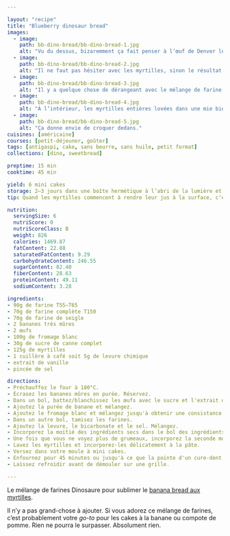 ```yaml
---

layout: "recipe"
title: "Blueberry dinosaur bread"
images:
  - image:
    path: bb-dino-bread/bb-dino-bread-1.jpg
    alt: "Vu du dessus, bizaremment ça fait penser à l’œuf de Denver le dernier dinosaure."
  - image:
    path: bb-dino-bread/bb-dino-bread-2.jpg
    alt: "Il ne faut pas hésiter avec les myrtilles, sinon le résultat visuel sera un peu fade comme ici."
  - image:
    path: bb-dino-bread/bb-dino-bread-3.jpg
    alt: "Il y a quelque chose de dérangeant avec le mélange de farine dinosaures, c’est que les myrtilles paraissent comme des fossiles dans l’esprit."
  - image:
    path: bb-dino-bread/bb-dino-bread-4.jpg
    alt: "À l’intérieur, les myrtilles entières lovées dans une mie bien douce."
  - image:
    path: bb-dino-bread/bb-dino-bread-5.jpg
    alt: "Ça donne envie de croquer dedans."
cuisines: [américaine]
courses: [petit-déjeuner, goûter]
tags: [antigaspi, cake, sans beurre, sans huile, petit format]
collections: [dino, sweetbread]

preptime: 15 min
cooktime: 45 min

yield: 6 mini cakes
storage: 2–3 jours dans une boîte hermétique à l’abri de la lumière et de la chaleur. 5 jours au frigo. 2 mois au congélateur.
tip: Quand les myrtilles commencent à rendre leur jus à la surface, c‘est le signe que la cuisson est presque terminée.

nutrition:
  servingSize: 6
  nutriScore: 0
  nutriScoreClass: B
  weight: 826
  calories: 1469.87
  fatContent: 22.88
  saturatedFatContent: 9.29
  carbohydrateContent: 246.55
  sugarContent: 82.40
  fiberContent: 28.63
  proteinContent: 49.11
  sodiumContent: 3.28

ingredients:
- 90g de farine T55–T65
- 70g de farine complète T150
- 70g de farine de seigle
- 2 bananes très mûres
- 2 œufs
- 100g de fromage blanc
- 30g de sucre de canne complet
- 125g de myrtilles
- 1 cuillère à café soit 5g de levure chimique
- extrait de vanille
- pincée de sel

directions:
- Préchauffez le four à 180°C.
- Écrasez les bananes mûres en purée. Réservez.
- Dans un bol, battez/blanchissez les œufs avec le sucre et l'extrait de vanille. 
- Ajoutez la purée de banane et mélangez.
- Ajoutez le fromage blanc et mélangez jusqu'à obtenir une consistance bien homogène.
- Dans un autre bol, tamisez les farines. 
- Ajoutez la levure, le bicarbonate et le sel. Mélangez. 
- Incorporez la moitié des ingrédients secs dans le bol des ingrédients humides à la maryse. 
- Une fois que vous ne voyez plus de grumeaux, incorporez la seconde moitié. Réservez. 
- Lavez les myrtilles et incorporez-les délicatement à la pâte. 
- Versez dans votre moule à mini cakes. 
- Enfournez pour 45 minutes ou jusqu'à ce que la pointe d'un cure-dent ressorte sèche. 
- Laissez refroidir avant de démouler sur une grille. 

---
```


Le mélange de farines Dinosaure pour sublimer le [banana bread aux myrtilles](bb-bread.html). 

Il n’y a pas grand-chose à ajouter. Si vous adorez ce mélange de farines, c’est probablement votre <i lang="en">go-to</i> pour les cakes à la banane ou compote de pomme. Rien ne pourra le surpasser. Absolument rien.